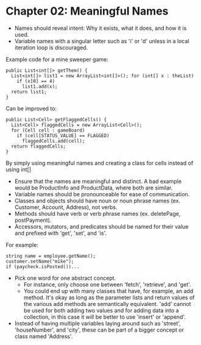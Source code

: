 # Chapter 02: Meaningful Names

- Names should reveal intent: Why it exists, what it does, and how it is used.
- Variable names with a singular letter such as 'i' or 'd' unless in a local iteration loop is discouraged.

Example code for a mine sweeper game:

```
public List<int[]> getThem() {
  List<int[]> list1 = new ArrayList<int[]>(); for (int[] x : theList)
    if (x[0] == 4) 
      list1.add(x);
  return list1; 
}
```

Can be improved to:

```
public List<Cell> getFlaggedCells() {
  List<Cell> flaggedCells = new ArrayList<Cell>(); 
  for (Cell cell : gameBoard)
    if (cell[STATUS_VALUE] == FLAGGED)
      flaggedCells.add(cell);
  return flaggedCells; 
}
```

By simply using meaningful names and creating a class for cells instead of using int[]

- Ensure that the names are meaningful and distinct. A bad example would be ProductInfo and ProductData, where both are similar.
- Variable names should be pronounceable for ease of communication.
- Classes and objects should have noun or noun phrase names (ex. Customer, Account, Address), not verbs.
- Methods should have verb or verb phrase names (ex. deletePage, postPayment).
- Accessors, mutators, and predicates should be named for their value and prefixed with 'get', 'set', and 'is'.

For example: 

```
string name = employee.getName(); 
customer.setName("mike");
if (paycheck.isPosted())...
```

- Pick one word for one abstract concept. 
  - For instance, only choose one between 'fetch', 'retrieve', and 'get'.
  - You could end up with many classes that have, for example, an add method. It's okay as long as the parameter lists and return values of the various add methods are semantically equivalent. 'add' cannot be used for both adding two values and for adding data into a collection, in this case it will be better to use 'insert' or 'append'. 
- Instead of having multiple variables laying around such as 'street', 'houseNumber', and 'city', these can be part of a bigger concept or class named 'Address'.
